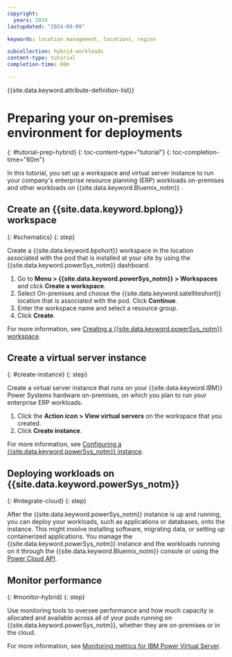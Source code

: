 ```yaml
---
copyright:
  years: 2024
lastupdated: "2024-09-09"

keywords: location management, locations, region

subcollection: hybrid-workloads
content-type: tutorial
completion-time: 60m

---
```


{{site.data.keyword.attribute-definition-list}}

# Preparing your on-premises environment for deployments
{: #tutorial-prep-hybrid}
{: toc-content-type="tutorial"}
{: toc-completion-time="60m"}

In this tutorial, you set up a workspace and virtual server instance to run your company's enterprise resource planning (ERP) workloads on-premises and other workloads on {{site.data.keyword.Bluemix_notm}} .

## Create an {{site.data.keyword.bplong}} workspace
{: #schematics}
{: step}

Create a {{site.data.keyword.bpshort}} workspace in the location associated with the pod that is installed at your site by using the {{site.data.keyword.powerSys_notm}} dashboard.


1. Go to **Menu > {{site.data.keyword.powerSys_notm}} > Workspaces** and click **Create a workspace**.
1. Select On-premises and choose the {{site.data.keyword.satelliteshort}} location that is associated with the pod. Click **Continue**.
1. Enter the workspace name and select a resource group.
1. Click **Create**.

For more information, see [Creating a {{site.data.keyword.powerSys_notm}} workspace](/docs/power-iaas?topic=power-iaas-creating-power-virtual-server#creating-service).

## Create a virtual server instance
{: #create-instance}
{: step}

Create a virtual server instance that runs on your {{site.data.keyword.IBM}} Power Systems hardware on-premises, on which you plan to run your enterprise ERP workloads.



1. Click the **Action icon > View virtual servers** on the workspace that you created.
1. Click **Create instance**.

For more information, see [Configuring a {{site.data.keyword.powerSys_notm}} instance](/docs/power-iaas?topic=power-iaas-creating-power-virtual-server#configuring-instance).

## Deploying workloads on {{site.data.keyword.powerSys_notm}}
{: #integrate-cloud}
{: step}

After the {{site.data.keyword.powerSys_notm}} instance is up and running, you can deploy your workloads, such as applications or databases, onto the instance. This might involve installing software, migrating data, or setting up containerized applications. You manage the {{site.data.keyword.powerSys_notm}} instance and the workloads running on it through the {{site.data.keyword.Bluemix_notm}} console or using the [Power Cloud API](/apidocs/power-cloud).



## Monitor performance
{: #monitor-hybrid}
{: step}

Use monitoring tools to oversee performance and how much capacity is allocated and available across all of your pods running on {{site.data.keyword.powerSys_notm}}, whether they are on-premises or in the cloud.

For more information, see [Monitoring metrics for IBM Power Virtual Server](/docs/power-iaas?topic=power-iaas-monitor-sysdig).
